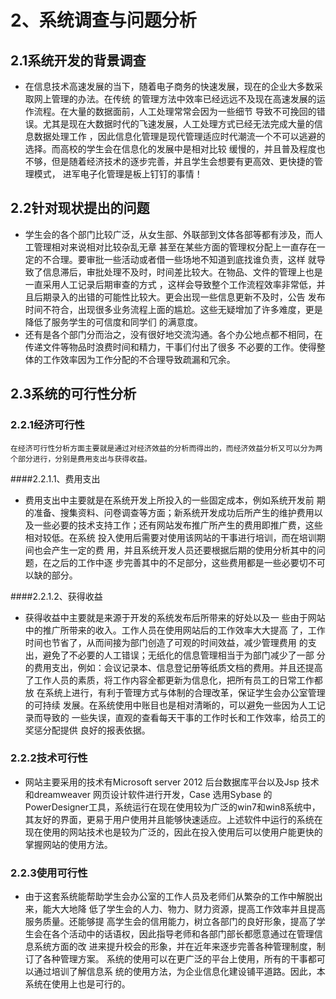 # 2、系统调查与问题分析
## 2.1系统开发的背景调查
* 在信息技术高速发展的当下，随着电子商务的快速发展，现在的企业大多数采取网上管理的办法。在传统
的管理方法中效率已经远远不及现在高速发展的运作流程。在大量的数据面前，人工处理常常会因为一些细节
导致不可挽回的错误。尤其是现在大数据时代的飞速发展，人工处理方式已经无法完成大量的信息数据处理工作
，因此信息化管理是现代管理适应时代潮流一个不可以逃避的选择。而高校的学生会在信息化的发展中是相对比较
缓慢的，并且普及程度也不够，但是随着经济技术的逐步完善，并且学生会想要有更高效、更快捷的管理模式，
进军电子化管理是板上钉钉的事情！
  
## 2.2针对现状提出的问题
* 学生会的各个部门比较广泛，从女生部、外联部到文体各部等都有涉及，而人工管理相对来说相对比较杂乱无章
甚至在某些方面的管理权分配上一直存在一定的不合理。要审批一些活动或者借一些场地不知道到底找谁负责，这样
就导致了信息滞后，审批处理不及时，时间差比较大。在物品、文件的管理上也是一直采用人工记录后期审查的方式
，这样会导致整个工作流程效率非常低，并且后期录入的出错的可能性比较大。更会出现一些信息更新不及时，公告
发布时间不符合，出现很多业务流程上面的尴尬。这些无疑增加了许多难度，更是降低了服务学生的可信度和同学们
的满意度。
* 还有是各个部门分而治之，没有很好地交流沟通。各个办公地点都不相同，在传递文件等物品时浪费时间和精力，干事们付出了很多
不必要的工作。使得整体的工作效率因为工作分配的不合理导致疏漏和冗余。

## 2.3系统的可行性分析


### 2.2.1经济可行性
    在经济可行性分析方面主要就是通过对经济效益的分析而得出的，而经济效益分析又可以分为两个部分进行，分别是费用支出与获得收益。
####2.2.1.1、费用支出
* 费用支出中主要就是在系统开发上所投入的一些固定成本，例如系统开发前
期的准备、搜集资料、问卷调查等方面；新系统开发成功后所产生的维护费用以
及一些必要的技术支持工作；还有网站发布推广所产生的费用即推广费，这些相对较低。在系统
投入使用后需要对使用该网站的干事进行培训，而在培训期间也会产生一定的费
用，并且系统开发人员还要根据后期的使用分析其中的问题，在之后的工作中逐
步完善其中的不足部分，这些费用都是一些必要切不可以缺的部分。

####2.2.1.2、获得收益
* 获得收益中主要就是来源于开发的系统发布后所带来的好处以及一
些由于网站中的推广所带来的收入。工作人员在使用网站后的工作效率大大提高
了，工作时间也节省了，从而间接为部门创造了可观的时间效益，减少管理费用
的支出，避免了不必要的人工错误；无纸化的信息管理相当于为部门减少了一部
分的费用支出，例如：会议记录本、信息登记册等纸质文档的费用。并且还提高
了工作人员的素质，将工作内容全都更新为信息化，把所有员工的日常工作都放
在系统上进行，有利于管理方式与体制的合理改革，保证学生会办公室管理的可持续
发展。在系统使用中账目也是相对清晰的，可以避免一些因为人工记录而导致的
一些失误，直观的查看每天干事的工作时长和工作效率，给员工的奖惩分配提供
良好的报表依据。

### 2.2.2技术可行性
* 网站主要采用的技术有Microsoft server 2012 后台数据库平台以及Jsp 技术和dreamweaver 网页设计软件进行开发，Case 选用Sybase 的PowerDesigner工具，系统运行在现在使用较为广泛的win7和win8系统中，其友好的界面，更易于用户使用并且能够快速适应。上述软件中运行的系统在现在使用的网站技术也是较为广泛的，因此在投入使用后可以使用户能更快的掌握网站的使用方法。

### 2.2.3使用可行性
* 由于这套系统能帮助学生会办公室的工作人员及老师们从繁杂的工作中解脱出来，能大大地降
低了学生会的人力、物力、财力资源，提高工作效率并且提高服务质量。还能够提
高学生会的信用能力，树立各部门的良好形象，提高了学生会在各个活动中的话语权，因此指导老师和各部门部长都愿意通过在管理信息系统方面的改
进来提升校会的形象，并在近年来逐步完善各种管理制度，制订了各种管理方案。
系统的使用可以在更广泛的平台上使用，所有的干事都可以通过培训了解信息系
统的使用方法，为企业信息化建设铺平道路。因此，本系统在使用上也是可行的。
